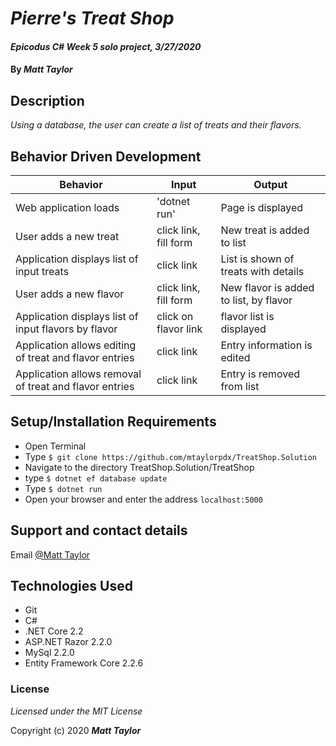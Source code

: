 # _Pierre's Treat Shop_

#### _Epicodus C# Week 5 solo project, 3/27/2020_

#### By _Matt Taylor_

## Description

_Using a database, the user can create a list of treats and their flavors._

## Behavior Driven Development
| Behavior | Input | Output |
|----|----|-----|
| Web application loads | 'dotnet run' | Page is displayed |
| User adds a new treat | click link, fill form | New treat is added to list |
| Application displays list of input treats | click link | List is shown of treats with details |
| User adds a new flavor | click link, fill form | New flavor is added to list, by flavor |
| Application displays list of input flavors by flavor | click on flavor link | flavor list is displayed |
| Application allows editing of treat and flavor entries | click link | Entry information is edited |
| Application allows removal of treat and flavor entries | click link | Entry is removed from list |

## Setup/Installation Requirements

* Open Terminal
* Type ``$ git clone https://github.com/mtaylorpdx/TreatShop.Solution``
* Navigate to the directory TreatShop.Solution/TreatShop
* type ``$ dotnet ef database update``
* Type ``$ dotnet run``
* Open your browser and enter the address ``localhost:5000``

## Support and contact details

Email [@Matt Taylor](mailto:me@email.com)

## Technologies Used

* Git
* C#
* .NET Core 2.2
* ASP.NET Razor 2.2.0
* MySql 2.2.0
* Entity Framework Core 2.2.6

### License

*Licensed under the MIT License*

Copyright (c) 2020 **_Matt Taylor_**